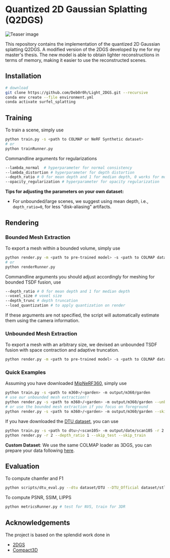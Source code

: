# Quantized 2D Gaussian Splatting (Q2DGS)



![Teaser image](assets/teaser.jpg)

This repository contains the implementation of the quantized 2D Gaussian splatting Q2DGS. A modified version of the 2DGS developed by me for my master's thesis. The new model is able to obtain lighter reconstructions in terms of memory, making it easier to use the reconstructed scenes.


## Installation

```bash
# download
git clone https://github.com/Deb0r0h/Light_2DGS.git --recursive
conda env create --file environment.yml
conda activate surfel_splatting
```
## Training
To train a scene, simply use
```bash
python train.py -s <path to COLMAP or NeRF Synthetic dataset>
# or
python trainRunner.py
```
Commandline arguments for regularizations
```bash
--lambda_normal  # hyperparameter for normal consistency
--lambda_distortion # hyperparameter for depth distortion
--depth_ratio # 0 for mean depth and 1 for median depth, 0 works for most cases
--opacity_regularization # hyperparameter for opacity regularization
```
**Tips for adjusting the parameters on your own dataset:**
- For unbounded/large scenes, we suggest using mean depth, i.e., ``depth_ratio=0``,  for less "disk-aliasing" artifacts.

## Rendering
### Bounded Mesh Extraction
To export a mesh within a bounded volume, simply use
```bash
python render.py -m <path to pre-trained model> -s <path to COLMAP dataset>
# or
python renderRunner.py
```
Commandline arguments you should adjust accordingly for meshing for bounded TSDF fusion, use
```bash
--depth_ratio # 0 for mean depth and 1 for median depth
--voxel_size # voxel size
--depth_trunc # depth truncation
--load_quantization # to apply quantization on render
```
If these arguments are not specified, the script will automatically estimate them using the camera information.
### Unbounded Mesh Extraction
To export a mesh with an arbitrary size, we devised an unbounded TSDF fusion with space contraction and adaptive truncation.
```bash
python render.py -m <path to pre-trained model> -s <path to COLMAP dataset> --mesh_res 1024
```

### Quick Examples
Assuming you have downloaded [MipNeRF360](https://jonbarron.info/mipnerf360/), simply use
```bash
python train.py -s <path to m360>/<garden> -m output/m360/garden
# use our unbounded mesh extraction!!
python render.py -s <path to m360>/<garden> -m output/m360/garden --unbounded --skip_test --skip_train --mesh_res 1024
# or use the bounded mesh extraction if you focus on foreground
python render.py -s <path to m360>/<garden> -m output/m360/garden --skip_test --skip_train --mesh_res 1024
```
If you have downloaded the [DTU dataset](https://drive.google.com/drive/folders/1SJFgt8qhQomHX55Q4xSvYE2C6-8tFll9), you can use
```bash
python train.py -s <path to dtu>/<scan105> -m output/date/scan105 -r 2 --depth_ratio 1
python render.py -r 2 --depth_ratio 1 --skip_test --skip_train
```
**Custom Dataset**: We use the same COLMAP loader as 3DGS, you can prepare your data following [here](https://github.com/graphdeco-inria/gaussian-splatting?tab=readme-ov-file#processing-your-own-scenes). 

## Evaluation
To compute chamfer and F1
```bash
python scripts/dtu_eval.py --dtu dataset/DTU --DTU_Official dataset/stl --skip_training --skip_rendering --output_path ./output/date
```
To compute PSNR, SSIM, LIPPS
```bash
python metricsRunner.py # test for NVS, train for 3DR
```


## Acknowledgements
The project is based on the splendid work done in 
- [2DGS](https://github.com/hbb1/2d-gaussian-splatting)
- [Compact3D](https://github.com/UCDvision/compact3d/tree/main)

